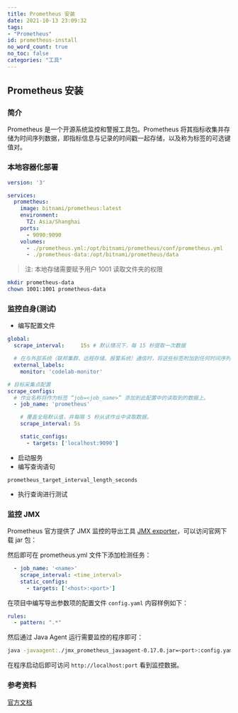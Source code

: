 ```yaml
---
title: Prometheus 安装
date: 2021-10-13 23:09:32
tags:
- "Prometheus"
id: prometheus-install
no_word_count: true
no_toc: false
categories: "工具"
---
```


## Prometheus 安装

### 简介

Prometheus 是一个开源系统监控和警报工具包。Prometheus 将其指标收集并存储为时间序列数据，即指标信息与记录的时间戳一起存储，以及称为标签的可选键值对。

### 本地容器化部署

```yaml
version: '3'

services:
  prometheus:
    image: bitnami/prometheus:latest
    environment:
      TZ: Asia/Shanghai
    ports:
      - 9090:9090
    volumes:
      - ./prometheus.yml:/opt/bitnami/prometheus/conf/prometheus.yml
      - ./prometheus-data:/opt/bitnami/prometheus/data
```

> 注: 本地存储需要赋予用户 1001 读取文件夹的权限

```bash
mkdir prometheus-data
chown 1001:1001 prometheus-data
```

### 监控自身(测试)

- 编写配置文件

```yaml
global:
  scrape_interval:     15s # 默认情况下，每 15 秒提取一次数据

  # 在与外部系统（联邦集群、远程存储、报警系统）通信时，将这些标签附加到任何时间序列或警报。
  external_labels:
    monitor: 'codelab-monitor'

# 目标采集点配置
scrape_configs:
  # 作业名称将作为标签 “job=<job_name>” 添加到此配置中的读取到的数据上。
  - job_name: 'prometheus'

    # 覆盖全局默认值，并每隔 5 秒从该作业中读取数据。
    scrape_interval: 5s

    static_configs:
      - targets: ['localhost:9090']
```

- 启动服务
- 编写查询语句

```text
prometheus_target_interval_length_seconds
```

- 执行查询进行测试

### 监控 JMX

Prometheus 官方提供了 JMX 监控的导出工具 [JMX exporter](https://github.com/prometheus/jmx_exporter)，可以访问官网下载 jar 包：

然后即可在 prometheus.yml 文件下添加检测任务：

```yaml
  - job_name: '<name>'
    scrape_interval: <time_interval>
    static_configs:
      - targets: ['<host>:<port>']
```

在项目中编写导出参数项的配置文件 `config.yaml` 内容样例如下：

```yaml
rules:
  - pattern: ".*"
```

然后通过 Java Agent 运行需要监控的程序即可：

```bash
java -javaagent:./jmx_prometheus_javaagent-0.17.0.jar=<port>:config.yaml -jar <jar_name>.jar
```

在程序启动后即可访问 `http://localhost:port` 看到监控数据。

### 参考资料

[官方文档](https://prometheus.io/docs/prometheus/latest/getting_started/)
